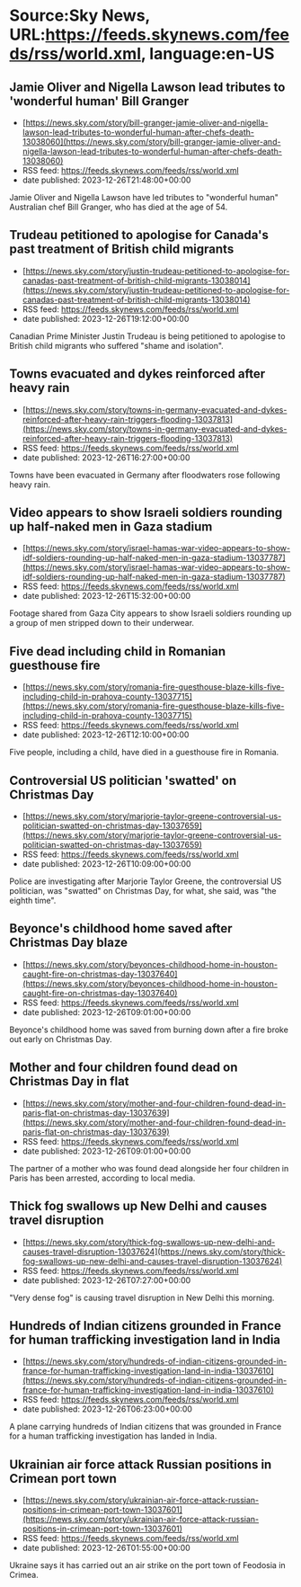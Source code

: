 # Source:Sky News, URL:https://feeds.skynews.com/feeds/rss/world.xml, language:en-US

## Jamie Oliver and Nigella Lawson lead tributes to 'wonderful human' Bill Granger
 - [https://news.sky.com/story/bill-granger-jamie-oliver-and-nigella-lawson-lead-tributes-to-wonderful-human-after-chefs-death-13038060](https://news.sky.com/story/bill-granger-jamie-oliver-and-nigella-lawson-lead-tributes-to-wonderful-human-after-chefs-death-13038060)
 - RSS feed: https://feeds.skynews.com/feeds/rss/world.xml
 - date published: 2023-12-26T21:48:00+00:00

Jamie Oliver and Nigella Lawson have led tributes to "wonderful human" Australian chef Bill Granger, who has died at the age of 54.

## Trudeau petitioned to apologise for Canada's past treatment of British child migrants
 - [https://news.sky.com/story/justin-trudeau-petitioned-to-apologise-for-canadas-past-treatment-of-british-child-migrants-13038014](https://news.sky.com/story/justin-trudeau-petitioned-to-apologise-for-canadas-past-treatment-of-british-child-migrants-13038014)
 - RSS feed: https://feeds.skynews.com/feeds/rss/world.xml
 - date published: 2023-12-26T19:12:00+00:00

Canadian Prime Minister Justin Trudeau is being petitioned to apologise to British child migrants who suffered "shame and isolation".&#160;&#160;

## Towns evacuated and dykes reinforced after heavy rain
 - [https://news.sky.com/story/towns-in-germany-evacuated-and-dykes-reinforced-after-heavy-rain-triggers-flooding-13037813](https://news.sky.com/story/towns-in-germany-evacuated-and-dykes-reinforced-after-heavy-rain-triggers-flooding-13037813)
 - RSS feed: https://feeds.skynews.com/feeds/rss/world.xml
 - date published: 2023-12-26T16:27:00+00:00

Towns have been evacuated in Germany after floodwaters rose following heavy rain.

## Video appears to show Israeli soldiers rounding up half-naked men in Gaza stadium
 - [https://news.sky.com/story/israel-hamas-war-video-appears-to-show-idf-soldiers-rounding-up-half-naked-men-in-gaza-stadium-13037787](https://news.sky.com/story/israel-hamas-war-video-appears-to-show-idf-soldiers-rounding-up-half-naked-men-in-gaza-stadium-13037787)
 - RSS feed: https://feeds.skynews.com/feeds/rss/world.xml
 - date published: 2023-12-26T15:32:00+00:00

Footage shared from Gaza City appears to show Israeli soldiers rounding up a group of men stripped down to their underwear.

## Five dead including child in Romanian guesthouse fire
 - [https://news.sky.com/story/romania-fire-guesthouse-blaze-kills-five-including-child-in-prahova-county-13037715](https://news.sky.com/story/romania-fire-guesthouse-blaze-kills-five-including-child-in-prahova-county-13037715)
 - RSS feed: https://feeds.skynews.com/feeds/rss/world.xml
 - date published: 2023-12-26T12:10:00+00:00

Five people, including a child, have died in a guesthouse fire in Romania.

## Controversial US politician 'swatted' on Christmas Day
 - [https://news.sky.com/story/marjorie-taylor-greene-controversial-us-politician-swatted-on-christmas-day-13037659](https://news.sky.com/story/marjorie-taylor-greene-controversial-us-politician-swatted-on-christmas-day-13037659)
 - RSS feed: https://feeds.skynews.com/feeds/rss/world.xml
 - date published: 2023-12-26T10:09:00+00:00

Police are investigating after Marjorie Taylor Greene, the controversial US politician, was "swatted" on Christmas Day, for what, she said, was "the eighth time".

## Beyonce's childhood home saved after Christmas Day blaze
 - [https://news.sky.com/story/beyonces-childhood-home-in-houston-caught-fire-on-christmas-day-13037640](https://news.sky.com/story/beyonces-childhood-home-in-houston-caught-fire-on-christmas-day-13037640)
 - RSS feed: https://feeds.skynews.com/feeds/rss/world.xml
 - date published: 2023-12-26T09:01:00+00:00

Beyonce's childhood home was saved from burning down after a fire broke out early on Christmas Day.

## Mother and four children found dead on Christmas Day in flat
 - [https://news.sky.com/story/mother-and-four-children-found-dead-in-paris-flat-on-christmas-day-13037639](https://news.sky.com/story/mother-and-four-children-found-dead-in-paris-flat-on-christmas-day-13037639)
 - RSS feed: https://feeds.skynews.com/feeds/rss/world.xml
 - date published: 2023-12-26T09:01:00+00:00

The partner of a mother who was found dead alongside her four children in Paris has been arrested, according to local media.

## Thick fog swallows up New Delhi and causes travel disruption
 - [https://news.sky.com/story/thick-fog-swallows-up-new-delhi-and-causes-travel-disruption-13037624](https://news.sky.com/story/thick-fog-swallows-up-new-delhi-and-causes-travel-disruption-13037624)
 - RSS feed: https://feeds.skynews.com/feeds/rss/world.xml
 - date published: 2023-12-26T07:27:00+00:00

"Very dense fog" is causing travel disruption in New Delhi this morning.

## Hundreds of Indian citizens grounded in France for human trafficking investigation land in India
 - [https://news.sky.com/story/hundreds-of-indian-citizens-grounded-in-france-for-human-trafficking-investigation-land-in-india-13037610](https://news.sky.com/story/hundreds-of-indian-citizens-grounded-in-france-for-human-trafficking-investigation-land-in-india-13037610)
 - RSS feed: https://feeds.skynews.com/feeds/rss/world.xml
 - date published: 2023-12-26T06:23:00+00:00

A plane carrying hundreds of Indian citizens that was grounded in France for a human trafficking investigation has landed in India.

## Ukrainian air force attack Russian positions in Crimean port town
 - [https://news.sky.com/story/ukrainian-air-force-attack-russian-positions-in-crimean-port-town-13037601](https://news.sky.com/story/ukrainian-air-force-attack-russian-positions-in-crimean-port-town-13037601)
 - RSS feed: https://feeds.skynews.com/feeds/rss/world.xml
 - date published: 2023-12-26T01:55:00+00:00

Ukraine says it has carried out an air strike on the port town of Feodosia in Crimea.

